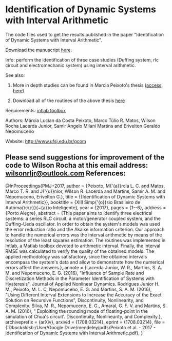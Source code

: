 #  Identification of Dynamic Systems with Interval Arithmetic

The code files used to get the results published in the paper "Identification of Dynamic Systems with Interval Arithmetic".

Download the manuscript [here](https://www.researchgate.net/publication/319056862_Identification_of_Dynamic_Systems_with_Interval_Arithmetic "here").

Info: perform the identification of three case studies (Duffing system, rlc circuit and electromechanic system) using interval arithmetic.

See also: 
1) More in depth studies can be found in Marcia Peixoto's thesis ([access here](https://ufsj.edu.br/portal2-repositorio/File/ppgel/188-2018-12-17-DissertacaoMarciaPeixoto.pdf "access here"))

2) Download all of the routines of the above thesis [here](https://ufsj.edu.br/gcom/peixoto2018.php "here")

Requirements: [intlab toolbox](http://www.ti3.tu-harburg.de/rump/intlab/ "intlab toolbox")

Authors: Márcia Lucian da Costa Peixoto, Marco Túlio R. Matos, Wilson Rocha Lacerda Junior, Samir Angelo Milani Martins and Erivelton Geraldo Nepomuceno

Website: http://www.ufsj.edu.br/gcom

Please send suggestions for improvement of the code to Wilson Rocha at this email address: wilsonrljr@outlook.com
References:
-----------
@InProceedings{PMJ+2017,
  author        = {Peixoto, M{\'{a}}rcia L. C. and Matos, Marco T. R. and J{\'{u}}nior, Wilson R. Lacerda and Martins, Samir A. M. and Nepomuceno, Erivelton G.},
  title         = {{Identification of Dynamic Systems with Interval Arithmetic}},
  booktitle     = {XIII Simp{\'{o}}sio Brasileiro de Automa{\c{c}}{\~{a}}o Inteligente},
  year          = {2017},
  pages         = {1--6},
  address       = {Porto Alegre},
  abstract      = {This paper aims to identify three electrical systems: a series RLC circuit, a motor/generator coupled system, and the Duffing-Ueda oscillator. In order to obtain the system's models was used the error reduction ratio and the Akaike information criterion. Our approach to handle the numerical errors was the interval arithmetic by means of the resolution of the least squares estimation. The routines was implemented in Intlab, a Matlab toolbox devoted to arithmetic interval. Finally, the interval RMSE was calculated to verify the quality of the obtained models. The applied methodology was satisfactory, since the obtained intervals encompass the system's data and allow to demonstrate how the numerical errors affect the answers.},
  annote        = {Lacerda Junior, W. R., Martins, S. A. M. and Nepomuceno, E. G. (2016), "Influence of Sample Rate and Discretization Methods in the Parameter Identification of Systems with Hysteresis", Journal of Applied Nonlinear Dynamics. Rodrigues Junior H. M., Peixoto, M. L. C, Nepomuceno, E. G. and Martins, S. A. M. (2016), "Using Different Interval Extensions to Increase the Accuracy of the Exact Solution on Recursive Functions", Discontinuity, Nonlinearity, and Complexity. Silva, M. R., Nepomuceno, E. G., Amaral, G. F. V. and Martins, S. A. M. (2016), " Exploiting the rounding mode of floating-point in the simulation of Chua's circuit'. Discontinuity, Nonlinearity, and Complexity.},
  archiveprefix = {arXiv},
  arxivid       = {1708.03214},
  eprint        = {1708.03214},
  file          = {:D$backslash$:/User/Google Drive/mendeley/pdfs/Peixoto et al. - 2017 - Identification of Dynamic Systems with Interval Arithmetic.pdf},
}
